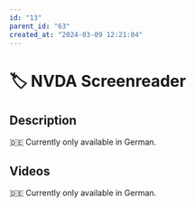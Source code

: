 ```yaml
---
id: "13"
parent_id: "63"
created_at: "2024-03-09 12:21:04"
---
```


# 🏷️ NVDA Screenreader

## Description

🇩🇪 Currently only available in German.

## Videos

🇩🇪 Currently only available in German.
